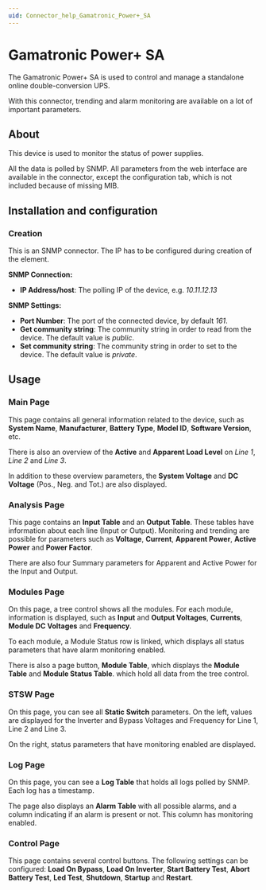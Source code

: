 ```yaml
---
uid: Connector_help_Gamatronic_Power+_SA
---
```


# Gamatronic Power+ SA

The Gamatronic Power+ SA is used to control and manage a standalone online double-conversion UPS.

With this connector, trending and alarm monitoring are available on a lot of important parameters.

## About

This device is used to monitor the status of power supplies.

All the data is polled by SNMP. All parameters from the web interface are available in the connector, except the configuration tab, which is not included because of missing MIB.

## Installation and configuration

### Creation

This is an SNMP connector. The IP has to be configured during creation of the element.

**SNMP Connection:**

- **IP Address/host**: The polling IP of the device, e.g. *10.11.12.13*

**SNMP Settings:**

- **Port Number**: The port of the connected device, by default *161*.
- **Get community string**: The community string in order to read from the device. The default value is *public*.
- **Set community string**: The community string in order to set to the device. The default value is *private*.

## Usage

### Main Page

This page contains all general information related to the device, such as **System Name**, **Manufacturer**, **Battery Type**, **Model ID**, **Software Version**, etc.

There is also an overview of the **Active** and **Apparent Load Level** on *Line 1*, *Line 2* and *Line 3*.

In addition to these overview parameters, the **System Voltage** and **DC Voltage** (Pos., Neg. and Tot.) are also displayed.

### Analysis Page

This page contains an **Input Table** and an **Output Table**. These tables have information about each line (Input or Output). Monitoring and trending are possible for parameters such as **Voltage**, **Current**, **Apparent Power**, **Active Power** and **Power Factor**.

There are also four Summary parameters for Apparent and Active Power for the Input and Output.

### Modules Page

On this page, a tree control shows all the modules. For each module, information is displayed, such as **Input** and **Output Voltages**, **Currents**, **Module DC Voltages** and **Frequency**.

To each module, a Module Status row is linked, which displays all status parameters that have alarm monitoring enabled.

There is also a page button, **Module Table**, which displays the **Module Table** and **Module Status Table**. which hold all data from the tree control.

### STSW Page

On this page, you can see all **Static Switch** parameters. On the left, values are displayed for the Inverter and Bypass Voltages and Frequency for Line 1, Line 2 and Line 3.

On the right, status parameters that have monitoring enabled are displayed.

### Log Page

On this page, you can see a **Log Table** that holds all logs polled by SNMP. Each log has a timestamp.

The page also displays an **Alarm Table** with all possible alarms, and a column indicating if an alarm is present or not. This column has monitoring enabled.

### Control Page

This page contains several control buttons. The following settings can be configured: **Load On Bypass**, **Load On Inverter**, **Start Battery Test**, **Abort Battery Test**, **Led Test**, **Shutdown**, **Startup** and **Restart**.
